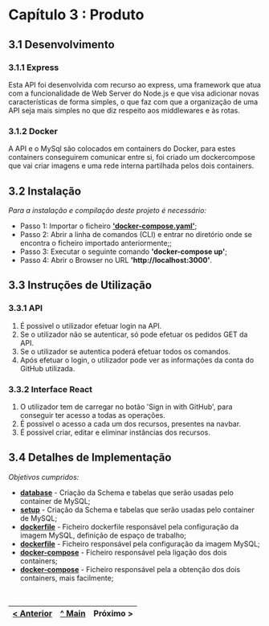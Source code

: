 # Capítulo 3 : Produto

## 3.1 Desenvolvimento

### 3.1.1 Express

Esta API foi desenvolvida com recurso ao express, uma framework que atua com a funcionalidade de Web Server do Node.js e que visa adicionar novas características de forma simples, o que faz com que a organização de uma API seja mais simples no que diz respeito aos middlewares e às rotas.


### 3.1.2 Docker

A API e o MySql são colocados em containers do Docker, para estes containers conseguirem comunicar entre si, foi criado um dockercompose que vai criar imagens e uma rede interna partilhada pelos dois containers.


## 3.2 Instalação

_Para a instalação e compilação deste projeto é necessário:_

* Passo 1: Importar o ficheiro **['docker-compose.yaml'](../docker-compose.yaml)**;
* Passo 2: Abrir a linha de comandos (CLI) e entrar no diretório onde se encontra o ficheiro importado anteriormente;; 
* Passo 3: Executar o seguinte comando **'docker-compose up'**;
* Passo 4: Abrir o Browser no URL **'http://localhost:3000'**.


## 3.3 Instruções de Utilização

### 3.3.1 API

1. É possivel o utilizador efetuar login na API.
2. Se o utilizador não se autenticar, só pode efetuar os pedidos GET da API.
3. Se o utilizador se autentica poderá efetuar todos os comandos.
4. Após efetuar o login, o utilizador pode ver as informações da conta do GitHub utilizada.


### 3.3.2 Interface React

1. O utilizador tem de carregar no botão 'Sign in with GitHub', para conseguir ter acesso a todas as operações.
2. É possivel o acesso a cada um dos recursos, presentes na navbar.
3. É possivel criar, editar e eliminar instâncias dos recursos.


## 3.4 Detalhes de Implementação

_Objetivos cumpridos:_
* **[database](parte2/api/db/database.sql)** - Criação da Schema e tabelas que serão usadas pelo container de MySQL;
* **[setup](parte2/api/db/setup.sh)** - Criação da Schema e tabelas que serão usadas pelo container de MySQL;
* **[dockerfile](parte2/api/dockerfile.mysql)** - Ficheiro dockerfile responsável pela configuração da imagem MySQL, definição de espaço de trabalho;
* **[dockerfile](parte2/api/dockerfile)** - Ficheiro responsável pela configuração da imagem MySQL;
* **[docker-compose](parte2/api/docker-compose.yml)** - Ficheiro responsável pela ligação dos dois containers;
* **[docker-compose](parte2/docker-compose.yaml)** - Ficheiro responsável pela a obtenção dos dois containers, mais facilmente;

<br>

[< Anterior](c2.md) | [^ Main](../) | Próximo >
:--- | :---: | ---: 